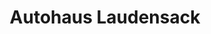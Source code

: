 ---
title: "Autohaus Laudensack"
url: /bad-neustadt-an-der-saale/autohaus-laudensack/
shop: Autohaus
---